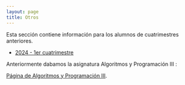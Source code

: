 ```yaml
---
layout: page
title: Otros
---
```


Esta sección contiene información para los alumnos de cuatrimestres anteriores.

- [2024 - 1er cuatrimestre](cuatrimestres-anteriores/2024-1c/)



Anteriormente dabamos la asignatura Algoritmos y Programación III :

[Página de Algoritmos y Programación III](https://algoritmos-iii.github.io/).